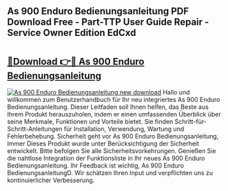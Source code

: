 ## As 900 Enduro Bedienungsanleitung PDF Download Free - Part-TTP User Guide Repair - Service Owner Edition EdCxd

# <h2><a href="http://df35tux.blite.top/?on=As+900+Enduro+Bedienungsanleitung">🔗Download 👉🔴 As 900 Enduro Bedienungsanleitung</a></h2>

[![As 900 Enduro Bedienungsanleitung new download](https://i.imgur.com/lujVjoI.png)](http://df35tux.blite.top/?on=As+900+Enduro+Bedienungsanleitung)
Hallo und willkommen zum Benutzerhandbuch für Ihr neu integriertes As 900 Enduro Bedienungsanleitung. Dieser Leitfaden soll Ihnen helfen, das Beste aus Ihrem Produkt herauszuholen, indem er einen umfassenden Überblick über seine Merkmale, Funktionen und Vorteile bietet. Sie finden Schritt-für-Schritt-Anleitungen für Installation, Verwendung, Wartung und Fehlerbehebung. Sicherheit geht vor As 900 Enduro Bedienungsanleitung, Immer Dieses Produkt wurde unter Berücksichtigung der Sicherheit entwickelt. Bitte befolgen Sie alle Sicherheitsvorkehrungen. Genießen Sie die nahtlose Integration der Funktionsliste in Ihr neues As 900 Enduro Bedienungsanleitung. Ihr Feedback ist wichtig, As 900 Enduro BedienungsanleitungD. Wir schätzen Ihren Input und verpflichten uns zu kontinuierlicher Verbesserung.
